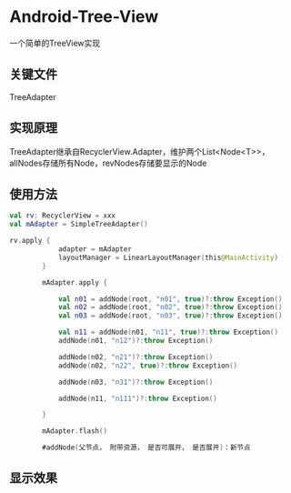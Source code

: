 # Android-Tree-View

一个简单的TreeView实现

## 关键文件

TreeAdapter

## 实现原理

TreeAdapter继承自RecyclerView.Adapter，维护两个List\<Node\<T\>\>，allNodes存储所有Node，revNodes存储要显示的Node

## 使用方法

```Kotlin
val rv: RecyclerView = xxx
val mAdapter = SimpleTreeAdapter()

rv.apply {
            adapter = mAdapter
            layoutManager = LinearLayoutManager(this@MainActivity)
        }

        mAdapter.apply {

            val n01 = addNode(root, "n01", true)?:throw Exception()
            val n02 = addNode(root, "n02", true)?:throw Exception()
            val n03 = addNode(root, "n03", true)?:throw Exception()

            val n11 = addNode(n01, "n11", true)?:throw Exception()
            addNode(n01, "n12")?:throw Exception()

            addNode(n02, "n21")?:throw Exception()
            addNode(n02, "n22", true)?:throw Exception()

            addNode(n03, "n31")?:throw Exception()

            addNode(n11, "n111")?:throw Exception()

        }

        mAdapter.flash()

        #addNode(父节点， 附带资源， 是否可展开， 是否展开)：新节点
```

## 显示效果
